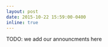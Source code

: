 ```yaml
---
layout: post
date: 2015-10-22 15:59:00-0400
inline: true
---
```


TODO: we add our announcments here
